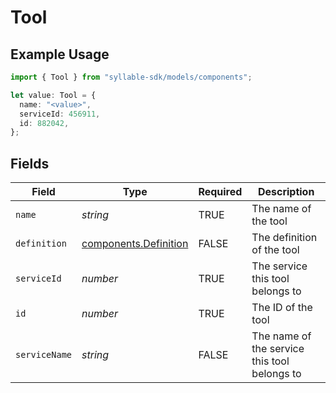 # Tool

## Example Usage

```typescript
import { Tool } from "syllable-sdk/models/components";

let value: Tool = {
  name: "<value>",
  serviceId: 456911,
  id: 882042,
};
```

## Fields

| Field                                                          | Type                                                           | Required                                                       | Description                                                    |
| -------------------------------------------------------------- | -------------------------------------------------------------- | -------------------------------------------------------------- | -------------------------------------------------------------- |
| `name`                                                         | *string*                                                       | TRUE                                             | The name of the tool                                           |
| `definition`                                                   | [components.Definition](../../models/components/definition.md) | FALSE                                             | The definition of the tool                                     |
| `serviceId`                                                    | *number*                                                       | TRUE                                             | The service this tool belongs to                               |
| `id`                                                           | *number*                                                       | TRUE                                             | The ID of the tool                                             |
| `serviceName`                                                  | *string*                                                       | FALSE                                             | The name of the service this tool belongs to                   |
